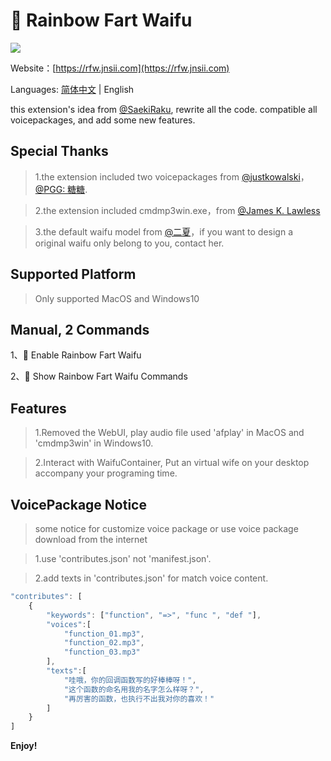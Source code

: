 # 🌈 Rainbow Fart Waifu
![](https://s1.ax1x.com/2020/08/17/deB1yV.gif)

Website：[https://rfw.jnsii.com](https://rfw.jnsii.com)

Languages: [简体中文](./README.zh.md) | English

this extension's idea from [@SaekiRaku](https://github.com/SaekiRaku/vscode-rainbow-fart), rewrite all the code. compatible all voicepackages, and add some new features.

## Special Thanks

> 1.the extension included two voicepackages from [@justkowalski](https://github.com/JustKowalski)，[@PGG: 糖糖](https://github.com/heixiaobai/rainbow-fart-voice-pack).

> 2.the extension included cmdmp3win.exe，from [@James K. Lawless](http://jiml.us)

> 3.the default waifu model from [@二夏](https://erxia207.lofter.com)，if you want to design a original waifu only belong to you, contact her.

## Supported Platform

> Only supported MacOS and Windows10

## Manual, 2 Commands

1、🌈 Enable Rainbow Fart Waifu

2、🌈 Show Rainbow Fart Waifu Commands

## Features

> 1.Removed the WebUI, play audio file used 'afplay' in MacOS and 'cmdmp3win' in Windows10.

> 2.Interact with WaifuContainer, Put an virtual wife on your desktop accompany your programing time.

## VoicePackage Notice
> some notice for customize voice package or use voice package download from the internet

> 1.use 'contributes.json' not 'manifest.json'.

> 2.add texts in 'contributes.json' for match voice content.

~~~~javascript
"contributes": [
    {
        "keywords": ["function", "=>", "func ", "def "],
        "voices":[
            "function_01.mp3",
            "function_02.mp3",
            "function_03.mp3"
        ],
        "texts":[
            "哇哦，你的回调函数写的好棒棒呀！",
            "这个函数的命名用我的名字怎么样呀？",
            "再厉害的函数，也执行不出我对你的喜欢！"
        ]
    }
]
~~~~


**Enjoy!**
